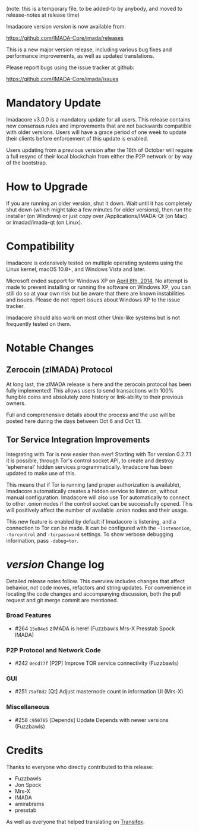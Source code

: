 (note: this is a temporary file, to be added-to by anybody, and moved to release-notes at release time)

Imadacore version *version* is now available from:

  <https://github.com/IMADA-Core/imada/releases>

This is a new major version release, including various bug fixes and
performance improvements, as well as updated translations.

Please report bugs using the issue tracker at github:

  <https://github.com/IMADA-Core/imada/issues>

Mandatory Update
==============

Imadacore v3.0.0 is a mandatory update for all users. This release contains new consensus rules and improvements that are not backwards compatible with older versions. Users will have a grace period of one week to update their clients before enforcement of this update is enabled.

Users updating from a previous version after the 16th of October will require a full resync of their local blockchain from either the P2P network or by way of the bootstrap.

How to Upgrade
==============

If you are running an older version, shut it down. Wait until it has completely shut down (which might take a few minutes for older versions), then run the installer (on Windows) or just copy over /Applications/IMADA-Qt (on Mac) or imadad/imada-qt (on Linux).

Compatibility
==============

Imadacore is extensively tested on multiple operating systems using
the Linux kernel, macOS 10.8+, and Windows Vista and later.

Microsoft ended support for Windows XP on [April 8th, 2014](https://www.microsoft.com/en-us/WindowsForBusiness/end-of-xp-support),
No attempt is made to prevent installing or running the software on Windows XP, you
can still do so at your own risk but be aware that there are known instabilities and issues.
Please do not report issues about Windows XP to the issue tracker.

Imadacore should also work on most other Unix-like systems but is not
frequently tested on them.

Notable Changes
===============

Zerocoin (zIMADA) Protocol
---------------------

At long last, the zIMADA release is here and the zerocoin protocol has been fully implemented! This allows users to send transactions with 100% fungible coins and absolutely zero history or link-ability to their previous owners.

Full and comprehensive details about the process and the use will be posted here during the days between Oct 6 and Oct 13.

Tor Service Integration Improvements
---------------------

Integrating with Tor is now easier than ever! Starting with Tor version 0.2.7.1 it is possible, through Tor's control socket API, to create and destroy 'ephemeral' hidden services programmatically. Imadacore has been updated to make use of this.

This means that if Tor is running (and proper authorization is available), Imadacore automatically creates a hidden service to listen on, without manual configuration. Imadacore will also use Tor automatically to connect to other .onion nodes if the control socket can be successfully opened. This will positively affect the number of available .onion nodes and their usage.

This new feature is enabled by default if Imadacore is listening, and a connection to Tor can be made. It can be configured with the `-listenonion`, `-torcontrol` and `-torpassword` settings. To show verbose debugging information, pass `-debug=tor`.

*version* Change log
=================

Detailed release notes follow. This overview includes changes that affect
behavior, not code moves, refactors and string updates. For convenience in locating
the code changes and accompanying discussion, both the pull request and
git merge commit are mentioned.

### Broad Features
- #264 `15e84e5` zIMADA is here! (Fuzzbawls Mrs-X Presstab Spock IMADA)

### P2P Protocol and Network Code
- #242 `0ecd77f` [P2P] Improve TOR service connectivity (Fuzzbawls)

### GUI
- #251 `79af8d2` [Qt] Adjust masternode count in information UI (Mrs-X)

### Miscellaneous
- #258 `c950765` [Depends] Update Depends with newer versions (Fuzzbawls)

Credits
=======

Thanks to everyone who directly contributed to this release:
- Fuzzbawls
- Jon Spock
- Mrs-X
- IMADA
- amirabrams
- presstab

As well as everyone that helped translating on [Transifex](https://www.transifex.com/projects/p/imadacore-translations/).
